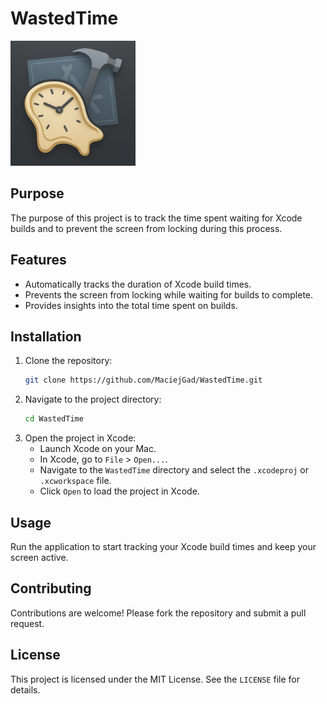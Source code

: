 # WastedTime

<img src="WastedTime/Assets.xcassets/AppIcon.appiconset/WastedTimeIcon.png" alt="AppBrowser Icon" width="200px">

## Purpose

The purpose of this project is to track the time spent waiting for Xcode builds and to prevent the screen from locking during this process.

## Features

- Automatically tracks the duration of Xcode build times.
- Prevents the screen from locking while waiting for builds to complete.
- Provides insights into the total time spent on builds.

## Installation

1. Clone the repository:
    ```bash
    git clone https://github.com/MaciejGad/WastedTime.git
    ```
2. Navigate to the project directory:
    ```bash
    cd WastedTime
    ```
3. Open the project in Xcode:
    - Launch Xcode on your Mac.
    - In Xcode, go to `File` > `Open...`.
    - Navigate to the `WastedTime` directory and select the `.xcodeproj` or `.xcworkspace` file.
    - Click `Open` to load the project in Xcode.

## Usage

Run the application to start tracking your Xcode build times and keep your screen active.

## Contributing

Contributions are welcome! Please fork the repository and submit a pull request.

## License

This project is licensed under the MIT License. See the `LICENSE` file for details.